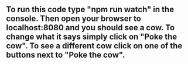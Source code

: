 ## To run this code type "npm run watch" in the console.  Then open your browser to localhost:8080 and you should see a cow.  To change what it says simply click on "Poke the cow".  To see a different cow click on one of the buttons next to "Poke the cow".
